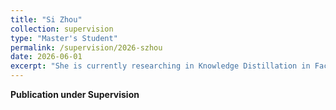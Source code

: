 ```yaml
---
title: "Si Zhou"
collection: supervision
type: "Master's Student"
permalink: /supervision/2026-szhou
date: 2026-06-01
excerpt: "She is currently researching in Knowledge Distillation in Face Recognition."
---
```


**Publication under Supervision**
